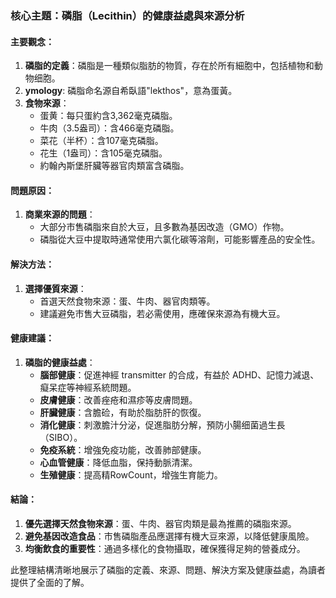 ### 核心主題：磷脂（Lecithin）的健康益處與來源分析

#### 主要觀念：
1. **磷脂的定義**：磷脂是一種類似脂肪的物質，存在於所有細胞中，包括植物和動物细胞。
2. **ymology**: 磷脂命名源自希臥語"lekthos"，意為蛋黃。
3. **食物來源**：
   - 蛋黄：每只蛋約含3,362毫克磷脂。
   - 牛肉（3.5盎司）：含466毫克磷脂。
   - 菜花（半杯）：含107毫克磷脂。
   - 花生（1盎司）：含105毫克磷脂。
   - 約翰內斯堡肝臟等器官肉類富含磷脂。

#### 問題原因：
1. **商業來源的問題**：
   - 大部分市售磷脂來自於大豆，且多數為基因改造（GMO）作物。
   - 磷脂從大豆中提取時通常使用六氯化碳等溶劑，可能影響產品的安全性。

#### 解決方法：
1. **選擇優質來源**：
   - 首選天然食物來源：蛋、牛肉、器官肉類等。
   - 建議避免市售大豆磷脂，若必需使用，應確保來源為有機大豆。

#### 健康建議：
1. **磷脂的健康益處**：
   - **腦部健康**：促進神經 transmitter 的合成，有益於 ADHD、記憶力減退、癡呆症等神經系統問題。
   - **皮膚健康**：改善痤疮和濕疹等皮膚問題。
   - **肝臟健康**：含膽硷，有助於脂肪肝的恢復。
   - **消化健康**：刺激膽汁分泌，促進脂肪分解，預防小腸细菌過生長（SIBO）。
   - **免疫系統**：增強免疫功能，改善肺部健康。
   - **心血管健康**：降低血脂，保持動脈清潔。
   - **生殖健康**：提高精RowCount，增強生育能力。

#### 結論：
1. **優先選擇天然食物來源**：蛋、牛肉、器官肉類是最為推薦的磷脂來源。
2. **避免基因改造食品**：市售磷脂產品應選擇有機大豆來源，以降低健康風險。
3. **均衡飲食的重要性**：通過多樣化的食物攝取，確保獲得足夠的營養成分。

此整理結構清晰地展示了磷脂的定義、來源、問題、解決方案及健康益處，為讀者提供了全面的了解。